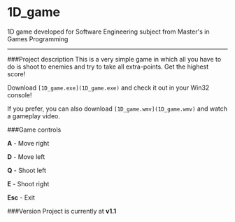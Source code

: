 # 1D_game
1D game developed for Software Engineering subject from Master's in Games Programming
___

###Project description
This is a very simple game in which all you have to do is shoot to enemies and try to take all extra-points. Get the highest score!

Download `[1D_game.exe](1D_game.exe)` and check it out in your Win32 console!

If you prefer, you can also download `[1D_game.wmv](1D_game.wmv)` and watch a gameplay video.

###Game controls

**A** - Move right

**D** - Move left

**Q** - Shoot left

**E** - Shoot right

**Esc** - Exit

###Version
Project is currently at **v1.1**
